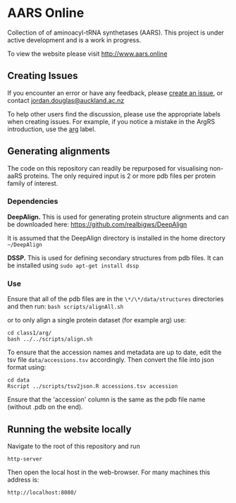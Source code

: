 # AARS Online

Collection of of aminoacyl-tRNA synthetases (AARS). This project is under active development and is a work in progress.

To view the website please visit http://www.aars.online



## Creating Issues

If you encounter an error or have any feedback, please [create an issue](https://github.com/urzyme/urzyme.github.io/issues), or contact jordan.douglas@auckland.ac.nz


To help other users find the discussion, please use the appropriate labels when creating issues. For example, if you notice a mistake in the ArgRS introduction, use the [arg](https://github.com/urzyme/urzyme.github.io/labels/arg) label.



## Generating alignments

The code on this repository can readily be repurposed for visualising non-aaRS proteins. The only required input is 2 or more pdb files per protein family of interest.

### Dependencies

**DeepAlign.** This is used for generating protein structure alignments and can be downloaded here:
https://github.com/realbigws/DeepAlign


It is assumed that the DeepAlign directory is installed in the home directory ```~/DeepAlign```


**DSSP.** This is used for defining secondary structures from pdb files. It can be installed using 
```sudo apt-get install dssp```


### Use

Ensure that all of the pdb files are in the ```\*/\*/data/structures``` directories and then run: 
```bash scripts/alignAll.sh```

or to only align a single protein dataset (for example arg) use:
```
cd class1/arg/
bash ../../scripts/align.sh

```

To ensure that the accession names and metadata are up to date, edit the tsv file `data/accessions.tsv` accordingly. Then convert the file into json format using:

```
cd data
Rscript ../scripts/tsv2json.R accessions.tsv accession
``` 

Ensure that the 'accession' column is the same as the pdb file name (without .pdb on the end).


## Running the website locally
Navigate to the root of this repository and run

``
http-server
``

Then open the local host in the web-browser. For many machines this address is:

``
http://localhost:8080/
``


